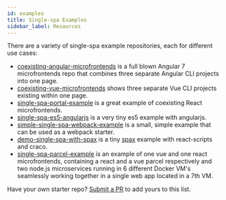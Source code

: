 ```yaml
---
id: examples
title: Single-spa Examples
sidebar_label: Resources
---
```


There are a variety of single-spa example repositories, each for different use cases:
- [coexisting-angular-microfrontends](https://github.com/joeldenning/coexisting-angular-microfrontends) is a full blown Angular 7 microfrontends repo that combines three separate Angular CLI projects into one page.
- [coexisting-vue-microfrontends](https://github.com/joeldenning/coexisting-vue-microfrontends) shows three separate Vue CLI projects existing within one page.
- [single-spa-portal-example](https://gitlab.com/TheMcMurder/single-spa-portal-example) is a great example of coexisting React microfrontends.
- [single-spa-es5-angularjs](https://github.com/joeldenning/single-spa-es5-angularjs) is a very tiny es5 example with angularjs.
- [simple-single-spa-webpack-example](https://github.com/joeldenning/simple-single-spa-webpack-example) is a small, simple example that can be used as a webpack starter.
- [demo-single-spa-with-spax](https://github.com/crossjs/spax/tree/master/packages/demo-single-spa) is a tiny [spax](https://spax.js.org) example with react-scripts and craco.
- [single-spa-parcel-example](https://github.com/Guillembonet/single-spa-parcel-example) is an example of one vue and one react microfrontends, containing a react and a vue parcel respectively and two node.js microservices running in 6 different Docker VM's seamlessly working together in a single web app located in a 7th VM.

Have your own starter repo? [Submit a PR](https://github.com/single-spa/single-spa.js.org/edit/master/docs/examples.md) to add yours to this list.
